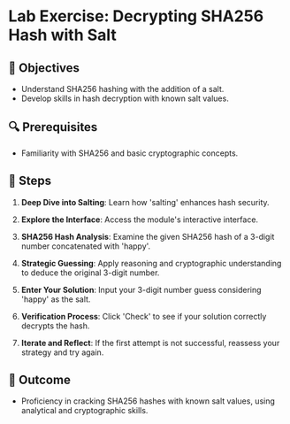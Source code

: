 # Lab Exercise: Decrypting SHA256 Hash with Salt

## 🎯 Objectives

- Understand SHA256 hashing with the addition of a salt.
- Develop skills in hash decryption with known salt values.

## 🔍 Prerequisites

- Familiarity with SHA256 and basic cryptographic concepts.

## 🚀 Steps

1. **Deep Dive into Salting**: Learn how 'salting' enhances hash security.

2. **Explore the Interface**: Access the module's interactive interface.

3. **SHA256 Hash Analysis**: Examine the given SHA256 hash of a 3-digit number concatenated with 'happy'.

4. **Strategic Guessing**: Apply reasoning and cryptographic understanding to deduce the original 3-digit number.

5. **Enter Your Solution**: Input your 3-digit number guess considering 'happy' as the salt.

6. **Verification Process**: Click 'Check' to see if your solution correctly decrypts the hash.

7. **Iterate and Reflect**: If the first attempt is not successful, reassess your strategy and try again.

## 🏁 Outcome

- Proficiency in cracking SHA256 hashes with known salt values, using analytical and cryptographic skills.
